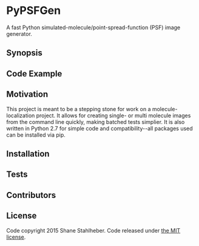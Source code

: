 # PyPSFGen
A fast Python simulated-molecule/point-spread-function (PSF) image generator.

## Synopsis

<!--At the top of the file there should be a short introduction and/ or overview that explains **what** the project is. This description should match descriptions added for package managers (Gemspec, package.json, etc.)-->

## Code Example

<!--Show what the library does as concisely as possible, developers should be able to figure out **how** your project solves their problem by looking at the code example. Make sure the API you are showing off is obvious, and that your code is short and concise.-->

## Motivation

This project is meant to be a stepping stone for work on a molecule-localization project.  It allows for creating single- or multi molecule images from the command line quickly, making batched tests simplier.  It is also written in Python 2.7 for simple code and compatibility--all packages used can be installed via pip.

## Installation

<!--Provide code examples and explanations of how to get the project.-->

<!--## API Reference

Depending on the size of the project, if it is small and simple enough the reference docs can be added to the README. For medium size to larger projects it is important to at least provide a link to where the API reference docs live.-->

## Tests

<!--Describe and show how to run the tests with code examples.-->

## Contributors

<!--Let people know how they can dive into the project, include important links to things like issue trackers, irc, twitter accounts if applicable.-->

## License

Code copyright 2015 Shane Stahlheber.  Code released under [the MIT license](https://github.com/Fluorescing/PyPSFGen/blob/master/LICENSE).
<!--A short snippet describing the license (MIT, Apache, etc.)-->
